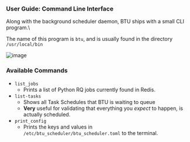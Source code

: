 ### User Guide:  Command Line Interface

Along with the background scheduler daemon, BTU ships with a small CLI program.\

The name of this program is `btu`, and is usually found in the directory `/usr/local/bin`

![image](https://user-images.githubusercontent.com/19827963/177933600-e6d693f9-2834-4605-b40e-dfe906220f66.png)

### Available Commands

* `list_jobs`
   * Prints a list of Python RQ jobs currently found in Redis.
* `list-tasks`
    * Shows all Task Schedules that BTU is waiting to queue
    * **Very** useful for validating that everything you *expect* to happen, is actually scheduled.
* `print_config`
    * Prints the keys and values in `/etc/btu_scheduler/btu_scheduler.toml` to the terminal.
